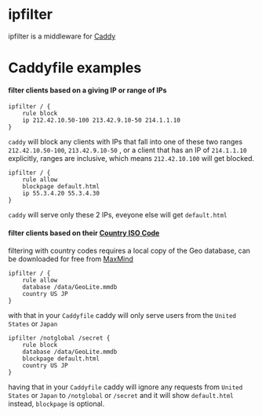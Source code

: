 # ipfilter
ipfilter is a middleware for [Caddy](http://caddyserver.com)

# Caddyfile examples

#### filter clients based on a giving IP or range of IPs
```
ipfilter / {
	rule block
	ip 212.42.10.50-100 213.42.9.10-50 214.1.1.10
}
```
`caddy` will block any clients with IPs that fall into one of these two ranges `212.42.10.50-100`, `213.42.9.10-50` , or a client that has an IP of `214.1.1.10` explicitly, ranges are inclusive, which means `212.42.10.100` will get blocked.

```
ipfilter / {
	rule allow
	blockpage default.html
	ip 55.3.4.20 55.3.4.30
}
```
`caddy` will serve only these 2 IPs, eveyone else will get `default.html`

#### filter clients based on their [Country ISO Code](https://en.wikipedia.org/wiki/ISO_3166-1#Current_codes)

filtering with country codes requires a local copy of the Geo database, can be downloaded for free from [MaxMind](https://dev.maxmind.com/geoip/geoip2/geolite2/)
```
ipfilter / {
	rule allow
	database /data/GeoLite.mmdb
	country US JP
}
```
with that in your `Caddyfile` caddy will only serve users from the `United States` or `Japan`

```
ipfilter /notglobal /secret {
	rule block
	database /data/GeoLite.mmdb
	blockpage default.html
	country US JP
}
```
having that in your `Caddyfile` caddy will ignore any requests from `United States` or `Japan` to `/notglobal` or `/secret` and it will show `default.html` instead, `blockpage` is optional.
